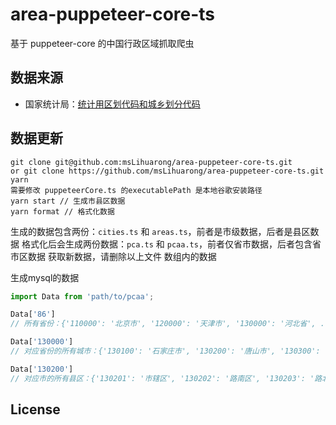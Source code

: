 # area-puppeteer-core-ts
基于 puppeteer-core 的中国行政区域抓取爬虫

## 数据来源
* 国家统计局：[统计用区划代码和城乡划分代码](https://www.stats.gov.cn/sj/tjbz/tjyqhdmhcxhfdm/2023/index.html)

## 数据更新

```
git clone git@github.com:msLihuarong/area-puppeteer-core-ts.git
or git clone https://github.com/msLihuarong/area-puppeteer-core-ts.git
yarn
需要修改 puppeteerCore.ts 的executablePath 是本地谷歌安装路径 
yarn start // 生成市县区数据
yarn format // 格式化数据
```

生成的数据包含两份：`cities.ts` 和 `areas.ts`，前者是市级数据，后者是县区数据
格式化后会生成两份数据：`pca.ts` 和 `pcaa.ts`，前者仅省市数据，后者包含省市区数据
获取新数据，请删除以上文件 数组内的数据

生成mysql的数据

```js
import Data from 'path/to/pcaa';

Data['86']
// 所有省份：{'110000': '北京市', '120000': '天津市', '130000': '河北省', ...}

Data['130000']
// 对应省份的所有城市：{'130100': '石家庄市', '130200': '唐山市', '130300': '秦皇岛市', ...}

Data['130200']
// 对应市的所有县区：{'130201': '市辖区', '130202': '路南区', '130203': '路北区', ...}
```


## License